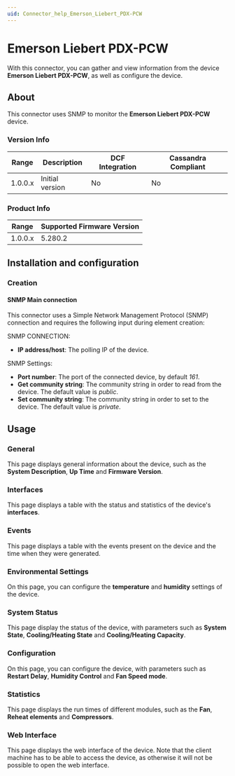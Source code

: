 ```yaml
---
uid: Connector_help_Emerson_Liebert_PDX-PCW
---
```


# Emerson Liebert PDX-PCW

With this connector, you can gather and view information from the device **Emerson Liebert PDX-PCW**, as well as configure the device.

## About

This connector uses SNMP to monitor the **Emerson Liebert PDX-PCW** device.

### Version Info

| Range | Description | DCF Integration | Cassandra Compliant |
|------------------|-----------------|---------------------|-------------------------|
| 1.0.0.x          | Initial version | No                  | No                      |

### Product Info

| Range | Supported Firmware Version |
|------------------|-----------------------------|
| 1.0.0.x          | 5.280.2                     |

## Installation and configuration

### Creation

#### SNMP Main connection

This connector uses a Simple Network Management Protocol (SNMP) connection and requires the following input during element creation:

SNMP CONNECTION:

- **IP address/host**: The polling IP of the device.

SNMP Settings:

- **Port number**: The port of the connected device, by default *161*.
- **Get community string**: The community string in order to read from the device. The default value is *public*.
- **Set community string**: The community string in order to set to the device. The default value is *private*.

## Usage

### General

This page displays general information about the device, such as the **System Description**, **Up Time** and **Firmware Version**.

### Interfaces

This page displays a table with the status and statistics of the device's **interfaces**.

### Events

This page displays a table with the events present on the device and the time when they were generated.

### Environmental Settings

On this page, you can configure the **temperature** and **humidity** settings of the device.

### System Status

This page display the status of the device, with parameters such as **System State**, **Cooling/Heating State** and **Cooling/Heating Capacity**.

### Configuration

On this page, you can configure the device, with parameters such as **Restart Delay**, **Humidity Control** and **Fan Speed mode**.

### Statistics

This page displays the run times of different modules, such as the **Fan**, **Reheat elements** and **Compressors**.

### Web Interface

This page displays the web interface of the device. Note that the client machine has to be able to access the device, as otherwise it will not be possible to open the web interface.
